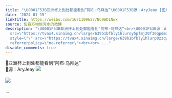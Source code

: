 ```yaml
---
title: "\U0001F53B亚洲杯上到处都能看到“阿布·乌拜达”\U0001F53B源：AryJeay [图片][图片]"
date: '2024-01-15'
linkTitle: https://weibo.com/1671109627/NC0WD1Nwx
source: 包容万物恒河水的微博
description: "\U0001F53B亚洲杯上到处都能看到“阿布·乌拜达”<br>\U0001F53B源：AryJeay <img style=\"\"
  src=\"https://tvax4.sinaimg.cn/large/639b1bfbly1hluroy5pfmj20f30qpdm3.jpg\" referrerpolicy=\"no-referrer\"><br><br><img
  style=\"\" src=\"https://tvax4.sinaimg.cn/large/639b1bfbly1hlurp0zzqwj20f30qsq9e.jpg\"
  referrerpolicy=\"no-referrer\"><br><br> ..."
disable_comments: true
---
```

🔻亚洲杯上到处都能看到“阿布·乌拜达”<br>🔻源：AryJeay <img style="" src="https://tvax4.sinaimg.cn/large/639b1bfbly1hluroy5pfmj20f30qpdm3.jpg" referrerpolicy="no-referrer"><br><br><img style="" src="https://tvax4.sinaimg.cn/large/639b1bfbly1hlurp0zzqwj20f30qsq9e.jpg" referrerpolicy="no-referrer"><br><br> ...